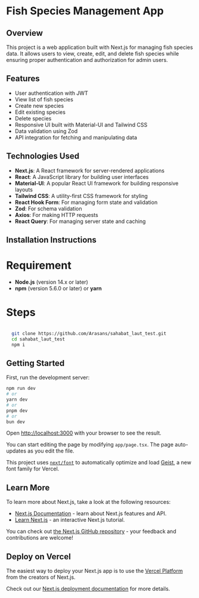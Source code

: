 # Fish Species Management App

## Overview

This project is a web application built with Next.js for managing fish species data. It allows users to view, create, edit, and delete fish species while ensuring proper authentication and authorization for admin users.

## Features

- User authentication with JWT
- View list of fish species
- Create new species
- Edit existing species
- Delete species
- Responsive UI built with Material-UI and Tailwind CSS
- Data validation using Zod
- API integration for fetching and manipulating data

## Technologies Used

- **Next.js**: A React framework for server-rendered applications
- **React**: A JavaScript library for building user interfaces
- **Material-UI**: A popular React UI framework for building responsive layouts
- **Tailwind CSS**: A utility-first CSS framework for styling
- **React Hook Form**: For managing form state and validation
- **Zod**: For schema validation
- **Axios**: For making HTTP requests
- **React Query**: For managing server state and caching

## Installation Instructions
# Requirement
- **Node.js** (version 14.x or later)
- **npm** (version 5.6.0 or later) or **yarn**

# Steps
```bash

  git clone https://github.com/Arasans/sahabat_laut_test.git
  cd sahabat_laut_test
  npm i
```


## Getting Started

First, run the development server:

```bash
npm run dev
# or
yarn dev
# or
pnpm dev
# or
bun dev
```

Open [http://localhost:3000](http://localhost:3000) with your browser to see the result.

You can start editing the page by modifying `app/page.tsx`. The page auto-updates as you edit the file.

This project uses [`next/font`](https://nextjs.org/docs/app/building-your-application/optimizing/fonts) to automatically optimize and load [Geist](https://vercel.com/font), a new font family for Vercel.

## Learn More

To learn more about Next.js, take a look at the following resources:

- [Next.js Documentation](https://nextjs.org/docs) - learn about Next.js features and API.
- [Learn Next.js](https://nextjs.org/learn) - an interactive Next.js tutorial.

You can check out [the Next.js GitHub repository](https://github.com/vercel/next.js) - your feedback and contributions are welcome!

## Deploy on Vercel

The easiest way to deploy your Next.js app is to use the [Vercel Platform](https://vercel.com/new?utm_medium=default-template&filter=next.js&utm_source=create-next-app&utm_campaign=create-next-app-readme) from the creators of Next.js.

Check out our [Next.js deployment documentation](https://nextjs.org/docs/app/building-your-application/deploying) for more details.
